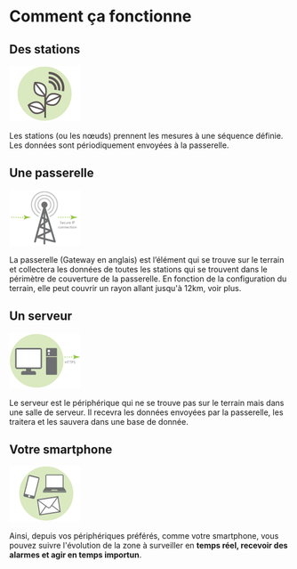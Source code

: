 # Comment ça fonctionne
## Des stations

![IoT Station](../Assets/images/iot-comment-ca-fonctionne/station.png "IoT Station")

Les stations (ou les nœuds) prennent les mesures à une séquence définie. Les données sont périodiquement envoyées à la passerelle. 

## Une passerelle

![LoRaWAN Gateway](../Assets/images/iot-comment-ca-fonctionne/gateway.png "LoRaWAN Gateway")

La passerelle (Gateway en anglais) est l’élément qui se trouve sur le terrain et collectera les données de toutes les stations qui se trouvent dans le périmètre de couverture de la passerelle. En fonction de la configuration du terrain, elle peut couvrir un rayon allant jusqu'à 12km, voir plus.

## Un serveur
![Remote server](../Assets/images/iot-comment-ca-fonctionne/network-server.png "Remote server")

Le serveur est le périphérique qui ne se trouve pas sur le terrain mais dans une salle de serveur. Il recevra les données envoyées par la passerelle, les traitera et les sauvera dans une base de donnée. 


## Votre smartphone
![Devises](../Assets/images/iot-comment-ca-fonctionne/devises.png "Devise")

Ainsi, depuis vos périphériques préférés, comme votre smartphone, vous pouvez suivre l'évolution de la zone à surveiller en **temps réel, recevoir des alarmes et agir en temps importun**. 